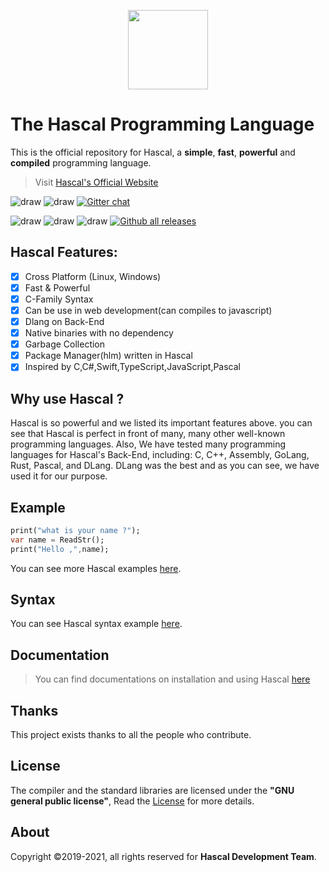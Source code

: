 
<p align="center">
  <img style="text-align:center" src="https://raw.githubusercontent.com/hascal/hascal/main/hascal-logo.png" height="127px" width="128px">
</p>

# The Hascal Programming Language

This is the official repository for Hascal, a **simple**, **fast**, **powerful** and **compiled** programming language. 

> Visit [Hascal's Official Website](https://hascal.github.io)

![draw](https://img.shields.io/github/last-commit/hascal/hascal)
![draw](https://img.shields.io/github/license/hascal/hascal)
[![Gitter chat](https://badges.gitter.im/hascal/community.png)](https://gitter.im/hascal/community)

![draw](https://badgen.net/github/tag/hascal/hascal)
![draw](https://badgen.net/github/stars/hascal/hascal)
![draw](https://badgen.net/github/contributors/hascal/hascal)
[![Github all releases](https://img.shields.io/github/downloads/hascal/hascal/total.svg)](https://GitHub.com/hascal/hascal/releases/)

## Hascal Features:
- [x] Cross Platform (Linux, Windows)
- [x] Fast & Powerful
- [x] C-Family Syntax
- [x] Can be use in web development(can compiles to javascript)
- [x] Dlang on Back-End
- [x] Native binaries with no dependency
- [x] Garbage Collection
- [x] Package Manager(hlm) written in Hascal
- [x] Inspired by C,C#,Swift,TypeScript,JavaScript,Pascal

## Why use Hascal ?

Hascal is so powerful and we listed its important features above.
you can see that Hascal is perfect in front of many, many other well-known programming languages.
Also, We have tested many programming languages for Hascal's Back-End, including: C, C++, Assembly, GoLang, Rust, Pascal, and DLang.
DLang was the best and as you can see, we have used it for our purpose.

## Example
```dart
print("what is your name ?");
var name = ReadStr();
print("Hello ,",name);
```
You can see more Hascal examples [here](https://github.com/hascal/hascal/tree/main/examples).

## Syntax

You can see Hascal syntax example [here](https://github.com/hascal/hascal/blob/main/syntax.md).

## Documentation
> You can find documentations on installation and using Hascal [here](https://github.com/hascal/hascal/tree/main/docs)

## Thanks
This project exists thanks to all the people who contribute. 

## License
The compiler and the standard libraries are licensed under the **"GNU general public license"**,
Read the [License](https://github.com/hascal/hascal/blob/main/LICENSE) for more details.

## About
Copyright ©2019-2021, all rights reserved for **Hascal Development Team**.
